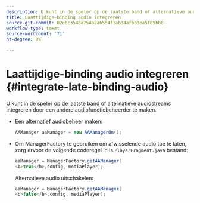 ```yaml
---
description: U kunt in de speler op de laatste band of alternatieve audiostreams integreren door een andere audiofunctiebeheerder te maken.
title: Laattijdige-binding audio integreren
source-git-commit: 02ebc3548a254b2a6554f1ab34afbb3ea5f09bb8
workflow-type: tm+mt
source-wordcount: '71'
ht-degree: 0%

---
```


# Laattijdige-binding audio integreren {#integrate-late-binding-audio}

U kunt in de speler op de laatste band of alternatieve audiostreams integreren door een andere audiofunctiebeheerder te maken.

* Een alternatief audiobeheer maken:

  ```java
  AAManager aaManager = new AAManagerOn(); 
  ```

* Om ManagerFactory te gebruiken om afwisselende audio toe te laten, zorg ervoor de volgende coderegel in is `PlayerFragment.java` bestand:

  ```java
  aaManager = ManagerFactory.getAAManager( 
  <b>true</b>,config, mediaPlayer);
  ```

  Alternatieve audio uitschakelen:

  ```java
  aaManager = ManagerFactory.getAAManager( 
  <b>false</b>,config, mediaPlayer);
  ```
